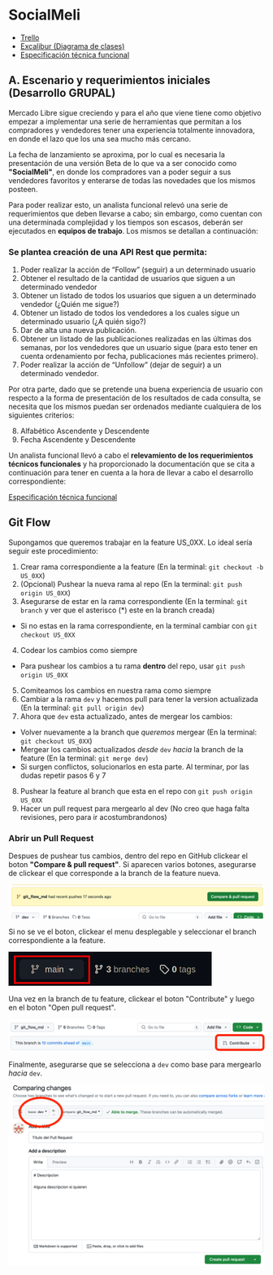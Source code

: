 # SocialMeli

- [Trello](https://trello.com/b/wJBNHdHB/bejavahispw25g05)
- [Excalibur (Diagrama de clases)](https://excalidraw.com/#room=3525b414b8674fc9a010,4H2FJFBKAW5q2_6V6Tcg4w)
- [Especificación técnica funcional](https://www.google.com/url?q=https://docs.google.com/document/d/1Q-xGaOMPij-qk_gMvcN0Sk0isbCPqjJS/edit?usp%3Dsharing%26ouid%3D109742565608469686147%26rtpof%3Dtrue%26sd%3Dtrue&sa=D&source=editors&ust=1708099270823216&usg=AOvVaw2JhBoFP4pvFzUyAwHRjz3Z)

## A. Escenario y requerimientos iniciales (Desarrollo GRUPAL)
Mercado Libre sigue creciendo y para el año que viene  tiene como objetivo empezar a implementar una serie de herramientas que permitan a los compradores y vendedores tener una experiencia totalmente innovadora, en donde el lazo que los una sea mucho más cercano.

La fecha de lanzamiento se aproxima, por lo cual es necesaria la presentación de una versión Beta de lo que va a ser conocido como __"SocialMeli"__, en donde los compradores van a poder seguir a sus vendedores favoritos y enterarse de todas las novedades que los mismos posteen.

Para poder realizar esto, un analista funcional relevó una serie de requerimientos que deben llevarse a cabo; sin embargo, como cuentan con una determinada complejidad y los tiempos son escasos, deberán ser ejecutados en __equipos de trabajo__. Los mismos se detallan a continuación:


### Se plantea creación de una API Rest que permita:

1. Poder realizar la acción de “Follow” (seguir) a un determinado usuario
2. Obtener el resultado de la cantidad de usuarios que siguen a un determinado vendedor
3. Obtener un listado de todos los usuarios que siguen a un determinado vendedor (¿Quién me sigue?)
4. Obtener un listado de todos los vendedores a los cuales sigue un determinado usuario (¿A quién sigo?)
5. Dar de alta una nueva publicación.
6. Obtener un listado de las publicaciones realizadas en las últimas dos semanas, por los vendedores que un usuario sigue (para esto tener en cuenta ordenamiento por fecha, publicaciones más recientes primero).
7. Poder realizar la acción de “Unfollow” (dejar de seguir) a un determinado vendedor.

Por otra parte, dado que se pretende una buena experiencia de usuario con respecto a la forma de presentación de los resultados de cada consulta, se necesita que los mismos puedan ser ordenados mediante cualquiera de los siguientes criterios:

8. Alfabético Ascendente y Descendente
9. Fecha Ascendente y Descendente

Un analista funcional llevó a cabo el __relevamiento de los requerimientos técnicos funcionales__ y ha proporcionado la documentación que se cita a continuación para tener en cuenta a la hora de llevar a cabo el desarrollo correspondiente:


[Especificación técnica funcional](https://www.google.com/url?q=https://docs.google.com/document/d/1Q-xGaOMPij-qk_gMvcN0Sk0isbCPqjJS/edit?usp%3Dsharing%26ouid%3D109742565608469686147%26rtpof%3Dtrue%26sd%3Dtrue&sa=D&source=editors&ust=1708099270823216&usg=AOvVaw2JhBoFP4pvFzUyAwHRjz3Z)

## Git Flow

Supongamos que queremos trabajar en la feature US_0XX. Lo ideal sería seguir este procedimiento:
1. Crear rama correspondiente a la feature (En la terminal: `git checkout -b US_0XX`)
2. (Opcional) Pushear la nueva rama al repo (En la terminal: `git push origin US_0XX`)
3. Asegurarse de estar en la rama correspondiente (En la terminal: `git branch` y ver que el asterisco (*) este en la branch creada)
* Si no estas en la rama correspondiente, en la terminal cambiar con `git checkout US_0XX`
4. Codear los cambios como siempre
* Para pushear los cambios a tu rama __dentro__ del repo, usar `git push origin US_0XX`
5. Comiteamos los cambios en nuestra rama como siempre
6. Cambiar a la rama `dev` y hacemos pull para tener la version actualizada (En la terminal: `git pull origin dev`)
7. Ahora que `dev` esta actualizado, antes de mergear los cambios:
* Volver nuevamente a la branch que _queremos_ mergear (En la terminal: `git checkout US_0XX`)
* Mergear los cambios actualizados _desde_ `dev` _hacia_ la branch de la feature (En la terminal: `git merge dev`)
* Si surgen conflictos, solucionarlos en esta parte. Al terminar, por las dudas repetir pasos 6 y 7
8. Pushear la feature al branch que esta en el repo con `git push origin US_0XX`
9. Hacer un pull request para mergearlo al dev (No creo que haga falta revisiones, pero para ir acostumbrandonos)

### Abrir un Pull Request
Despues de pushear tus cambios, dentro del repo en GitHub clickear el boton __"Compare & pull request"__. Si aparecen varios botones, asegurarse de clickear el que corresponde a la branch de la feature nueva.

![img.png](../readme-img/img.png)

Si no se ve el boton, clickear el menu desplegable y seleccionar el branch correspondiente a la feature.

![img.png](../readme-img/img3.png)

Una vez en la branch de tu feature, clickear el boton "Contribute" y luego en el boton "Open pull request".

![img.png](../readme-img/img4.png)

Finalmente, asegurarse que se selecciona a `dev` como base para mergearlo _hacia_ `dev`.

![img2.png](../readme-img/img2.png)
